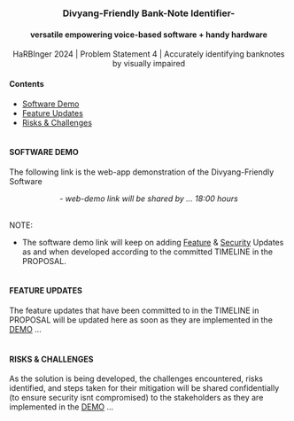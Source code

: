 <h1 align="center"></h1>
<h3 align="center">Divyang-Friendly Bank-Note Identifier- </h3> 
<h4 align="center">versatile empowering voice-based software + handy hardware</h4>
<p align="center">HaRBInger 2024 | Problem Statement 4 | Accurately identifying banknotes by visually impaired</p>

#### Contents
- [Software Demo](#software-demo)
- [Feature Updates](#feature-updates)
- [Risks & Challenges](#risks--challenges)


#### <br>SOFTWARE DEMO
The following link is the web-app demonstration of the Divyang-Friendly Software
<p align="center"><em>- web-demo link will be shared by ...  18:00 hours </em></p>

<br>NOTE:
- The software demo link will keep on adding [Feature](#feature-updates) & [Security](#risks--challenges) Updates as and when developed according to the committed TIMELINE in the PROPOSAL.

#### <br>FEATURE UPDATES
The feature updates that have been committed to in the TIMELINE in PROPOSAL will be updated here as soon as they are implemented in the [DEMO](#software-demo) ...

#### <br>RISKS & CHALLENGES
As the solution is being developed, the challenges encountered, risks identified, and steps taken for their mitigation will be shared confidentially (to ensure security isnt compromised) to the stakeholders as they are implemented in the [DEMO](#software-demo) ...
